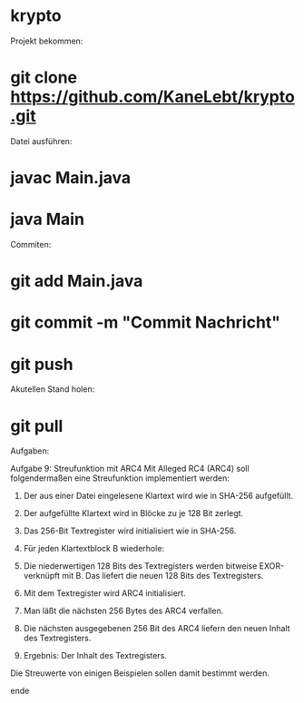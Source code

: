 # krypto

Projekt bekommen:

# git clone https://github.com/KaneLebt/krypto.git


Datei ausführen:
# javac Main.java
# java Main

Commiten:
# git add  Main.java
# git commit -m "Commit Nachricht"
# git push

Akutellen Stand holen:
# git pull

Aufgaben:

Aufgabe 9: Streufunktion mit ARC4
Mit Alleged RC4 (ARC4) soll folgendermaßen eine Streufunktion implementiert werden:

1. Der aus einer Datei eingelesene Klartext wird wie in SHA-256 aufgefüllt.

2. Der aufgefüllte Klartext wird in Blöcke zu je 128 Bit zerlegt.

3. Das 256-Bit Textregister wird initialisiert wie in SHA-256.
4. Für jeden Klartextblock B wiederhole:

5. Die niederwertigen 128 Bits des Textregisters werden bitweise EXOR-verknüpft mit B. 
Das liefert die neuen 128 Bits des Textregisters.

6. Mit dem Textregister wird ARC4 initialisiert.

7. Man läßt die nächsten 256 Bytes des ARC4 verfallen.
8. Die nächsten ausgegebenen 256 Bit des ARC4 liefern den neuen Inhalt des Textregisters.

9. Ergebnis: Der Inhalt des Textregisters.

Die Streuwerte von einigen Beispielen sollen damit bestimmt werden. 

ende